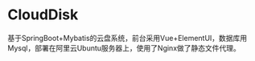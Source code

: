 # CloudDisk
基于SpringBoot+Mybatis的云盘系统，前台采用Vue+ElementUI，数据库用Mysql，部署在阿里云Ubuntu服务器上，使用了Nginx做了静态文件代理。
